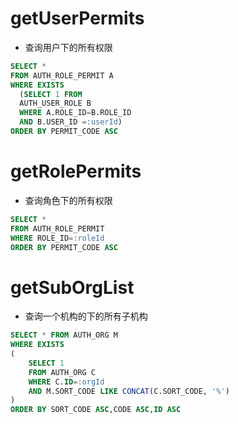 getUserPermits
===
* 查询用户下的所有权限
```sql
SELECT * 
FROM AUTH_ROLE_PERMIT A 
WHERE EXISTS
  (SELECT 1 FROM 
  AUTH_USER_ROLE B 
  WHERE A.ROLE_ID=B.ROLE_ID 
  AND B.USER_ID =:userId)
ORDER BY PERMIT_CODE ASC
```

getRolePermits
===
* 查询角色下的所有权限
```sql
SELECT *
FROM AUTH_ROLE_PERMIT 
WHERE ROLE_ID=:roleId 
ORDER BY PERMIT_CODE ASC
```

getSubOrgList
===
* 查询一个机构的下的所有子机构
```sql
SELECT * FROM AUTH_ORG M
WHERE EXISTS 
(
    SELECT 1  
    FROM AUTH_ORG C 
    WHERE C.ID=:orgId 
    AND M.SORT_CODE LIKE CONCAT(C.SORT_CODE, '%')
)
ORDER BY SORT_CODE ASC,CODE ASC,ID ASC

```